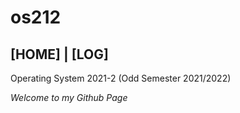 # os212
## [HOME] | [LOG]
Operating System 2021-2 (Odd Semester 2021/2022)

*Welcome to my Github Page*
